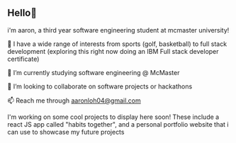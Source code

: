 ## Hello👋
i'm aaron, a third year software engineering student at mcmaster university! 

👀 I have a wide range of interests from sports (golf, basketball) to full stack development (exploring this right now doing an IBM Full stack developer certificate)

🌱 I’m currently studying software engineering @ McMaster

💞️ I’m looking to collaborate on software projects or hackathons

📫 Reach me through aaronloh04@gmail.com

I'm working on some cool projects to display here soon! These include a react JS app called "habits together", and a personal portfolio website that i can use to showcase my future projects
